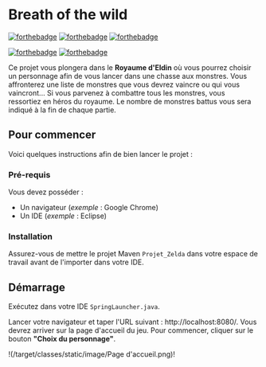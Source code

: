 # Breath of the wild

[![forthebadge](http://forthebadge.com/images/badges/built-with-love.svg)](http://forthebadge.com)  [![forthebadge](https://forthebadge.com/images/badges/made-with-java.svg)](https://forthebadge.com) [![forthebadge](https://forthebadge.com/images/badges/uses-css.svg)](https://forthebadge.com) 

[![forthebadge](https://forthebadge.com/images/badges/uses-html.svg)](https://forthebadge.com) [![forthebadge](https://forthebadge.com/images/badges/uses-js.svg)](https://forthebadge.com)

Ce projet vous plongera dans le **Royaume d'Eldin** où vous pourrez choisir un personnage afin de vous lancer dans une chasse aux monstres. Vous affronterez une liste de monstres que vous devrez vaincre ou qui vous vaincront... Si vous parvenez à combattre tous les monstres, vous ressortiez en héros du royaume. Le nombre de monstres battus vous sera indiqué à la fin de chaque partie.

## Pour commencer

Voici quelques instructions afin de bien lancer le projet : 

### Pré-requis

Vous devez posséder :

- Un navigateur (_exemple_ : Google Chrome)
- Un IDE (_exemple_ : Eclipse)

### Installation

Assurez-vous de mettre le projet Maven ``Projet_Zelda`` dans votre espace de travail avant de l'importer dans votre IDE. 

## Démarrage

Exécutez dans votre IDE ``SpringLauncher.java``. 

Lancer votre navigateur et taper l'URL suivant :  http://localhost:8080/. Vous devrez arriver sur la page d'accueil du jeu. Pour commencer, cliquer sur le bouton **"Choix du personnage"**.

!(/target/classes/static/image/Page d'accueil.png)!
